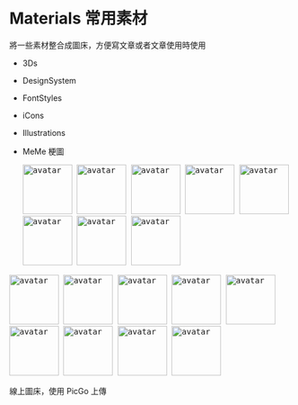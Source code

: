 # Materials 常用素材
  將一些素材整合成圖床，方便寫文章或者文章使用時使用

  - 3Ds
  - DesignSystem
  - FontStyles
  - iCons
  - Illustrations
  - MeMe 梗圖

    <kbd>
      <img src="https://api.dicebear.com/6.x/pixel-art/svg?seed=Cleo&backgroundType=gradientLinear&backgroundRotation=0,360,240,210&randomizeIds=true&backgroundColor=c0aede,d1d4f9,ffdfbf,ffd5dc,transparent,b6e3f4&radius=6" alt="avatar" width="88" />
    </kbd>
   
    <kbd>
      <img src="https://api.dicebear.com/6.x/pixel-art/svg?seed=Snowball&backgroundRotation=0,360,240,210&randomizeIds=true&backgroundColor=A5EBFF,FFF9E9,C7FFCA,ffd5dc,72C0AE&radius=6" alt="avatar" width="88" />
    </kbd>

    <kbd>
      <img src="https://api.dicebear.com/6.x/pixel-art/svg?seed=Midnight&backgroundRotation=0,360,240,210&randomizeIds=true&backgroundColor=A5EBFF,FFF9E9,C7FFCA,ffd5dc,72C0AE&radius=6" alt="avatar" width="88" />
    </kbd>

    <kbd>
      <img src="https://api.dicebear.com/6.x/pixel-art/svg?seed=Luna&backgroundRotation=0,360,240,210&randomizeIds=true&backgroundColor=A5EBFF,FFF9E9,C7FFCA,ffd5dc,72C0AE&radius=6" alt="avatar" width="88" />
    </kbd>

    <kbd>
      <img src="https://api.dicebear.com/6.x/pixel-art/svg?seed=Boo&&backgroundType=gradientLinear&backgroundRotation=0,360,240,210&randomizeIds=true&backgroundColor=A5EBFF,FFF9E9,C7FFCA,ffd5dc,72C0AE&radius=6" alt="avatar" width="88" />
    </kbd>

    <kbd>
        <img src="https://api.dicebear.com/6.x/bottts/svg?seed=Mittens&radius=6" alt="avatar" width="88" />
    <kbd>
    <kbd>
      <img src="https://api.dicebear.com/6.x/bottts/svg?seed=Oliver&radius=6" alt="avatar" width="88" />
    </kbd>
      
    <kbd>
      <img src="https://api.dicebear.com/6.x/bottts/svg?seed=Kiki&radius=6" alt="avatar" width="88" />
    </kbd>

  <kbd>
    <img src="https://api.dicebear.com/6.x/bottts/svg?seed=Tinkerbell&radius=6" alt="avatar" width="88" />
  </kbd>

  <kbd>
    <img src="https://api.dicebear.com/6.x/bottts/svg?seed=Midnight&radius=6" alt="avatar" width="88" />
  </kbd>

  <kbd>
    <img src="https://api.dicebear.com/6.x/bottts/svg?seed=George&radius=6" alt="avatar" width="88" />
  </kbd>

  <kbd>
    <img src="https://api.dicebear.com/6.x/bottts/svg?seed=Sassy&radius=6" alt="avatar" width="88" />
  </kbd>



<kbd>
  <img src="https://api.dicebear.com/6.x/avataaars-neutral/svg?seed=Whiskers&radius=6" alt="avatar" width="88" />
</kbd>

<kbd>
  <img src="https://api.dicebear.com/6.x/avataaars-neutral/svg?seed=Bear&radius=6" alt="avatar" width="88" />
</kbd>

<kbd>
  <img src="https://api.dicebear.com/6.x/avataaars-neutral/svg?seed=Daisy&radius=6" alt="avatar" width="88" />
</kbd>

<kbd>
  <img src="https://api.dicebear.com/6.x/avataaars-neutral/svg?seed=Max&radius=6" alt="avatar" width="88" />
</kbd>

<kbd>
  <img src="https://api.dicebear.com/6.x/avataaars-neutral/svg?seed=Abby&radius=6" alt="avatar" width="88" />
</kbd>


線上圖床，使用 PicGo 上傳
